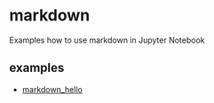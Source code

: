 # markdown
Examples how to use markdown in Jupyter Notebook


## examples
+ [markdown_hello](markdown_hello.ipynb)

